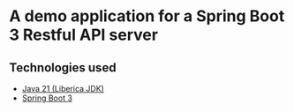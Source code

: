 # A demo application for a Spring Boot 3 Restful API server

## Technologies used
- [Java 21 (Liberica JDK)](https://bell-sw.com/pages/downloads/#jdk-21-lts)
- [Spring Boot 3](https://spring.io/projects/spring-boot)
